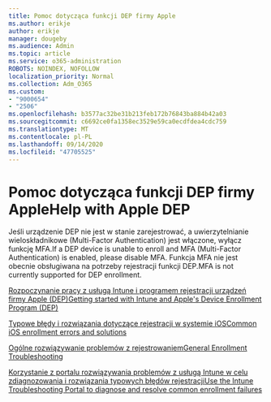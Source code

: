 ```yaml
---
title: Pomoc dotycząca funkcji DEP firmy Apple
ms.author: erikje
author: erikje
manager: dougeby
ms.audience: Admin
ms.topic: article
ms.service: o365-administration
ROBOTS: NOINDEX, NOFOLLOW
localization_priority: Normal
ms.collection: Adm_O365
ms.custom:
- "9000654"
- "2506"
ms.openlocfilehash: b3577ac32be31b213feb172b76843ba884b42a03
ms.sourcegitcommit: c6692ce0fa1358ec3529e59ca0ecdfdea4cdc759
ms.translationtype: MT
ms.contentlocale: pl-PL
ms.lasthandoff: 09/14/2020
ms.locfileid: "47705525"
---
```

# <a name="help-with-apple-dep"></a><span data-ttu-id="51f6d-102">Pomoc dotycząca funkcji DEP firmy Apple</span><span class="sxs-lookup"><span data-stu-id="51f6d-102">Help with Apple DEP</span></span>

<span data-ttu-id="51f6d-103">Jeśli urządzenie DEP nie jest w stanie zarejestrować, a uwierzytelnianie wieloskładnikowe (Multi-Factor Authentication) jest włączone, wyłącz funkcję MFA.</span><span class="sxs-lookup"><span data-stu-id="51f6d-103">If a DEP device is unable to enroll and MFA (Multi-Factor Authentication) is enabled, please disable MFA.</span></span> <span data-ttu-id="51f6d-104">Funkcja MFA nie jest obecnie obsługiwana na potrzeby rejestracji funkcji DEP.</span><span class="sxs-lookup"><span data-stu-id="51f6d-104">MFA is not currently supported for DEP enrollment.</span></span>

[<span data-ttu-id="51f6d-105">Rozpoczynanie pracy z usługą Intune i programem rejestracji urządzeń firmy Apple (DEP)</span><span class="sxs-lookup"><span data-stu-id="51f6d-105">Getting started with Intune and Apple's Device Enrollment Program (DEP)</span></span>](https://docs.microsoft.com/intune/enrollment/device-enrollment-program-enroll-ios)

[<span data-ttu-id="51f6d-106">Typowe błędy i rozwiązania dotyczące rejestracji w systemie iOS</span><span class="sxs-lookup"><span data-stu-id="51f6d-106">Common iOS enrollment errors and solutions</span></span>](https://docs.microsoft.com/intune/enrollment/troubleshoot-ios-enrollment-errors)

[<span data-ttu-id="51f6d-107">Ogólne rozwiązywanie problemów z rejestrowaniem</span><span class="sxs-lookup"><span data-stu-id="51f6d-107">General Enrollment Troubleshooting</span></span>](https://docs.microsoft.com/intune/enrollment/troubleshoot-device-enrollment-in-intune)

[<span data-ttu-id="51f6d-108">Korzystanie z portalu rozwiązywania problemów z usługą Intune w celu zdiagnozowania i rozwiązania typowych błędów rejestracji</span><span class="sxs-lookup"><span data-stu-id="51f6d-108">Use the Intune Troubleshooting Portal to diagnose and resolve common enrollment failures</span></span>](https://docs.microsoft.com/intune/fundamentals/help-desk-operators)


